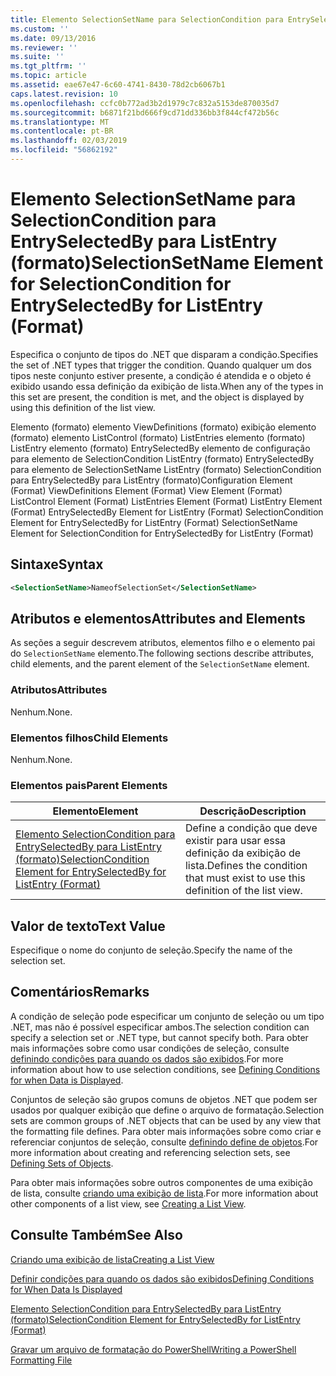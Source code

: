```yaml
---
title: Elemento SelectionSetName para SelectionCondition para EntrySelectedBy para ListEntry (formato) | Microsoft Docs
ms.custom: ''
ms.date: 09/13/2016
ms.reviewer: ''
ms.suite: ''
ms.tgt_pltfrm: ''
ms.topic: article
ms.assetid: eae67e47-6c60-4741-8430-78d2cb6067b1
caps.latest.revision: 10
ms.openlocfilehash: ccfc0b772ad3b2d1979c7c832a5153de870035d7
ms.sourcegitcommit: b6871f21bd666f9cd71dd336bb3f844cf472b56c
ms.translationtype: MT
ms.contentlocale: pt-BR
ms.lasthandoff: 02/03/2019
ms.locfileid: "56862192"
---
```

# <a name="selectionsetname-element-for-selectioncondition-for-entryselectedby-for-listentry-format"></a><span data-ttu-id="cd794-102">Elemento SelectionSetName para SelectionCondition para EntrySelectedBy para ListEntry (formato)</span><span class="sxs-lookup"><span data-stu-id="cd794-102">SelectionSetName Element for SelectionCondition for EntrySelectedBy for ListEntry (Format)</span></span>

<span data-ttu-id="cd794-103">Especifica o conjunto de tipos do .NET que disparam a condição.</span><span class="sxs-lookup"><span data-stu-id="cd794-103">Specifies the set of .NET types that trigger the condition.</span></span> <span data-ttu-id="cd794-104">Quando qualquer um dos tipos neste conjunto estiver presente, a condição é atendida e o objeto é exibido usando essa definição da exibição de lista.</span><span class="sxs-lookup"><span data-stu-id="cd794-104">When any of the types in this set are present, the condition is met, and the object is displayed by using this definition of the list view.</span></span>

<span data-ttu-id="cd794-105">Elemento (formato) elemento ViewDefinitions (formato) exibição elemento (formato) elemento ListControl (formato) ListEntries elemento (formato) ListEntry elemento (formato) EntrySelectedBy elemento de configuração para elemento de SelectionCondition ListEntry (formato) EntrySelectedBy para elemento de SelectionSetName ListEntry (formato) SelectionCondition para EntrySelectedBy para ListEntry (formato)</span><span class="sxs-lookup"><span data-stu-id="cd794-105">Configuration Element (Format) ViewDefinitions Element (Format) View Element (Format) ListControl Element (Format) ListEntries Element (Format) ListEntry Element (Format) EntrySelectedBy Element for ListEntry (Format) SelectionCondition Element for EntrySelectedBy for ListEntry (Format) SelectionSetName Element for SelectionCondition for EntrySelectedBy for ListEntry (Format)</span></span>

## <a name="syntax"></a><span data-ttu-id="cd794-106">Sintaxe</span><span class="sxs-lookup"><span data-stu-id="cd794-106">Syntax</span></span>

```xml
<SelectionSetName>NameofSelectionSet</SelectionSetName>
```

## <a name="attributes-and-elements"></a><span data-ttu-id="cd794-107">Atributos e elementos</span><span class="sxs-lookup"><span data-stu-id="cd794-107">Attributes and Elements</span></span>

<span data-ttu-id="cd794-108">As seções a seguir descrevem atributos, elementos filho e o elemento pai do `SelectionSetName` elemento.</span><span class="sxs-lookup"><span data-stu-id="cd794-108">The following sections describe attributes, child elements, and the parent element of the `SelectionSetName` element.</span></span>

### <a name="attributes"></a><span data-ttu-id="cd794-109">Atributos</span><span class="sxs-lookup"><span data-stu-id="cd794-109">Attributes</span></span>

<span data-ttu-id="cd794-110">Nenhum.</span><span class="sxs-lookup"><span data-stu-id="cd794-110">None.</span></span>

### <a name="child-elements"></a><span data-ttu-id="cd794-111">Elementos filhos</span><span class="sxs-lookup"><span data-stu-id="cd794-111">Child Elements</span></span>

<span data-ttu-id="cd794-112">Nenhum.</span><span class="sxs-lookup"><span data-stu-id="cd794-112">None.</span></span>

### <a name="parent-elements"></a><span data-ttu-id="cd794-113">Elementos pais</span><span class="sxs-lookup"><span data-stu-id="cd794-113">Parent Elements</span></span>

|<span data-ttu-id="cd794-114">Elemento</span><span class="sxs-lookup"><span data-stu-id="cd794-114">Element</span></span>|<span data-ttu-id="cd794-115">Descrição</span><span class="sxs-lookup"><span data-stu-id="cd794-115">Description</span></span>|
|-------------|-----------------|
|[<span data-ttu-id="cd794-116">Elemento SelectionCondition para EntrySelectedBy para ListEntry (formato)</span><span class="sxs-lookup"><span data-stu-id="cd794-116">SelectionCondition Element for EntrySelectedBy for ListEntry (Format)</span></span>](./selectioncondition-element-for-entryselectedby-for-listcontrol-format.md)|<span data-ttu-id="cd794-117">Define a condição que deve existir para usar essa definição da exibição de lista.</span><span class="sxs-lookup"><span data-stu-id="cd794-117">Defines the condition that must exist to use this definition of the list view.</span></span>|

## <a name="text-value"></a><span data-ttu-id="cd794-118">Valor de texto</span><span class="sxs-lookup"><span data-stu-id="cd794-118">Text Value</span></span>

<span data-ttu-id="cd794-119">Especifique o nome do conjunto de seleção.</span><span class="sxs-lookup"><span data-stu-id="cd794-119">Specify the name of the selection set.</span></span>

## <a name="remarks"></a><span data-ttu-id="cd794-120">Comentários</span><span class="sxs-lookup"><span data-stu-id="cd794-120">Remarks</span></span>

<span data-ttu-id="cd794-121">A condição de seleção pode especificar um conjunto de seleção ou um tipo .NET, mas não é possível especificar ambos.</span><span class="sxs-lookup"><span data-stu-id="cd794-121">The selection condition can specify a selection set or .NET type, but cannot specify both.</span></span> <span data-ttu-id="cd794-122">Para obter mais informações sobre como usar condições de seleção, consulte [definindo condições para quando os dados são exibidos](./defining-conditions-for-displaying-data.md).</span><span class="sxs-lookup"><span data-stu-id="cd794-122">For more information about how to use selection conditions, see [Defining Conditions for when Data is Displayed](./defining-conditions-for-displaying-data.md).</span></span>

<span data-ttu-id="cd794-123">Conjuntos de seleção são grupos comuns de objetos .NET que podem ser usados por qualquer exibição que define o arquivo de formatação.</span><span class="sxs-lookup"><span data-stu-id="cd794-123">Selection sets are common groups of .NET objects that can be used by any view that the formatting file defines.</span></span> <span data-ttu-id="cd794-124">Para obter mais informações sobre como criar e referenciar conjuntos de seleção, consulte [definindo define de objetos](./defining-selection-sets.md).</span><span class="sxs-lookup"><span data-stu-id="cd794-124">For more information about creating and referencing selection sets, see [Defining Sets of Objects](./defining-selection-sets.md).</span></span>

<span data-ttu-id="cd794-125">Para obter mais informações sobre outros componentes de uma exibição de lista, consulte [criando uma exibição de lista](./creating-a-list-view.md).</span><span class="sxs-lookup"><span data-stu-id="cd794-125">For more information about other components of a list view, see [Creating a List View](./creating-a-list-view.md).</span></span>

## <a name="see-also"></a><span data-ttu-id="cd794-126">Consulte Também</span><span class="sxs-lookup"><span data-stu-id="cd794-126">See Also</span></span>

[<span data-ttu-id="cd794-127">Criando uma exibição de lista</span><span class="sxs-lookup"><span data-stu-id="cd794-127">Creating a List View</span></span>](./creating-a-list-view.md)

[<span data-ttu-id="cd794-128">Definir condições para quando os dados são exibidos</span><span class="sxs-lookup"><span data-stu-id="cd794-128">Defining Conditions for When Data Is Displayed</span></span>](./defining-conditions-for-displaying-data.md)

[<span data-ttu-id="cd794-129">Elemento SelectionCondition para EntrySelectedBy para ListEntry (formato)</span><span class="sxs-lookup"><span data-stu-id="cd794-129">SelectionCondition Element for EntrySelectedBy for ListEntry (Format)</span></span>](./selectioncondition-element-for-entryselectedby-for-listcontrol-format.md)

[<span data-ttu-id="cd794-130">Gravar um arquivo de formatação do PowerShell</span><span class="sxs-lookup"><span data-stu-id="cd794-130">Writing a PowerShell Formatting File</span></span>](./writing-a-powershell-formatting-file.md)
